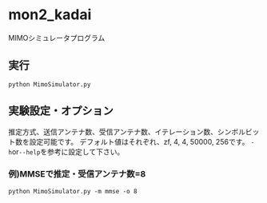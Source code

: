 # mon2_kadai
MIMOシミュレータプログラム
## 実行
```
python MimoSimulator.py
```
## 実験設定・オプション
推定方式、送信アンテナ数、受信アンテナ数、イテレーション数、シンボルビット数を設定可能です。
デフォルト値はそれぞれ、zf, 4, 4, 50000, 256です。
`-h`or`--help`を参考に設定して下さい。
### 例)MMSEで推定・受信アンテナ数=8
```
python MimoSimulator.py -m mmse -o 8
```
